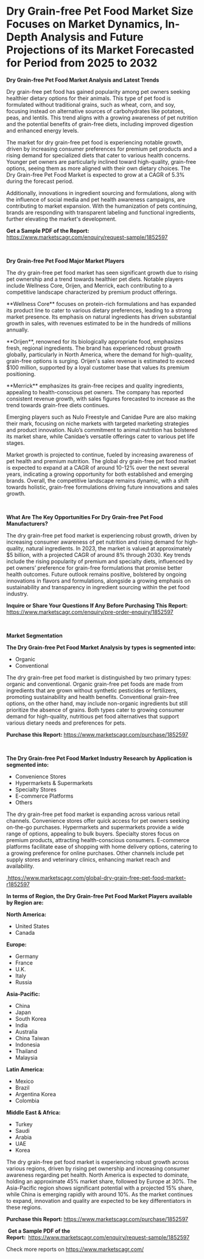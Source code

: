 <p><h1>Dry Grain-free Pet Food Market Size Focuses on Market Dynamics, In-Depth Analysis and Future Projections of its Market Forecasted for Period from 2025 to 2032</h1></p><p><strong>Dry Grain-free Pet Food Market Analysis and Latest Trends</strong></p>
<p><p>Dry grain-free pet food has gained popularity among pet owners seeking healthier dietary options for their animals. This type of pet food is formulated without traditional grains, such as wheat, corn, and soy, focusing instead on alternative sources of carbohydrates like potatoes, peas, and lentils. This trend aligns with a growing awareness of pet nutrition and the potential benefits of grain-free diets, including improved digestion and enhanced energy levels.</p><p>The market for dry grain-free pet food is experiencing notable growth, driven by increasing consumer preferences for premium pet products and a rising demand for specialized diets that cater to various health concerns. Younger pet owners are particularly inclined toward high-quality, grain-free options, seeing them as more aligned with their own dietary choices. The Dry Grain-free Pet Food Market is expected to grow at a CAGR of 5.3% during the forecast period. </p><p>Additionally, innovations in ingredient sourcing and formulations, along with the influence of social media and pet health awareness campaigns, are contributing to market expansion. With the humanization of pets continuing, brands are responding with transparent labeling and functional ingredients, further elevating the market's development.</p></p>
<p><strong>Get a Sample PDF of the Report:&nbsp;</strong> <a href="https://www.marketscagr.com/enquiry/request-sample/1852597?utm_campaign=3220&utm_medium=2&utm_source=Github&utm_content=ia&utm_term=07042025&utm_id=dry-grain-free-pet-food">https://www.marketscagr.com/enquiry/request-sample/1852597</a></p>
<p>&nbsp;</p>
<p><strong>Dry Grain-free Pet Food Major Market Players</strong></p>
<p><p>The dry grain-free pet food market has seen significant growth due to rising pet ownership and a trend towards healthier pet diets. Notable players include Wellness Core, Orijen, and Merrick, each contributing to a competitive landscape characterized by premium product offerings.</p><p>**Wellness Core** focuses on protein-rich formulations and has expanded its product line to cater to various dietary preferences, leading to a strong market presence. Its emphasis on natural ingredients has driven substantial growth in sales, with revenues estimated to be in the hundreds of millions annually.</p><p>**Orijen**, renowned for its biologically appropriate food, emphasizes fresh, regional ingredients. The brand has experienced robust growth globally, particularly in North America, where the demand for high-quality, grain-free options is surging. Orijen's sales revenue is estimated to exceed $100 million, supported by a loyal customer base that values its premium positioning.</p><p>**Merrick** emphasizes its grain-free recipes and quality ingredients, appealing to health-conscious pet owners. The company has reported consistent revenue growth, with sales figures forecasted to increase as the trend towards grain-free diets continues.</p><p>Emerging players such as Nulo Freestyle and Canidae Pure are also making their mark, focusing on niche markets with targeted marketing strategies and product innovation. Nulo’s commitment to animal nutrition has bolstered its market share, while Canidae’s versatile offerings cater to various pet life stages.</p><p>Market growth is projected to continue, fueled by increasing awareness of pet health and premium nutrition. The global dry grain-free pet food market is expected to expand at a CAGR of around 10-12% over the next several years, indicating a growing opportunity for both established and emerging brands. Overall, the competitive landscape remains dynamic, with a shift towards holistic, grain-free formulations driving future innovations and sales growth.</p></p>
<p>&nbsp;</p>
<p><strong>What Are The Key Opportunities For Dry Grain-free Pet Food Manufacturers?</strong></p>
<p><p>The dry grain-free pet food market is experiencing robust growth, driven by increasing consumer awareness of pet nutrition and rising demand for high-quality, natural ingredients. In 2023, the market is valued at approximately $5 billion, with a projected CAGR of around 8% through 2030. Key trends include the rising popularity of premium and specialty diets, influenced by pet owners’ preference for grain-free formulations that promise better health outcomes. Future outlook remains positive, bolstered by ongoing innovations in flavors and formulations, alongside a growing emphasis on sustainability and transparency in ingredient sourcing within the pet food industry.</p></p>
<p><strong>Inquire or Share Your Questions If Any Before Purchasing This Report:</strong> <a href="https://www.marketscagr.com/enquiry/pre-order-enquiry/1852597?utm_campaign=3220&utm_medium=2&utm_source=Github&utm_content=ia&utm_term=07042025&utm_id=dry-grain-free-pet-food">https://www.marketscagr.com/enquiry/pre-order-enquiry/1852597</a></p>
<p>&nbsp;</p>
<p><strong>Market Segmentation</strong></p>
<p><strong>The Dry Grain-free Pet Food Market Analysis by types is segmented into:</strong></p>
<p><ul><li>Organic</li><li>Conventional</li></ul></p>
<p><p>The dry grain-free pet food market is distinguished by two primary types: organic and conventional. Organic grain-free pet foods are made from ingredients that are grown without synthetic pesticides or fertilizers, promoting sustainability and health benefits. Conventional grain-free options, on the other hand, may include non-organic ingredients but still prioritize the absence of grains. Both types cater to growing consumer demand for high-quality, nutritious pet food alternatives that support various dietary needs and preferences for pets.</p></p>
<p><strong>Purchase this Report:&nbsp;</strong><a href="https://www.marketscagr.com/purchase/1852597?utm_campaign=3220&utm_medium=2&utm_source=Github&utm_content=ia&utm_term=07042025&utm_id=dry-grain-free-pet-food">https://www.marketscagr.com/purchase/1852597</a></p>
<p>&nbsp;</p>
<p><strong>The Dry Grain-free Pet Food Market Industry Research by Application is segmented into:</strong></p>
<p><ul><li>Convenience Stores</li><li>Hypermarkets & Supermarkets</li><li>Specialty Stores</li><li>E-commerce Platforms</li><li>Others</li></ul></p>
<p><p>The dry grain-free pet food market is expanding across various retail channels. Convenience stores offer quick access for pet owners seeking on-the-go purchases. Hypermarkets and supermarkets provide a wide range of options, appealing to bulk buyers. Specialty stores focus on premium products, attracting health-conscious consumers. E-commerce platforms facilitate ease of shopping with home delivery options, catering to a growing preference for online purchases. Other channels include pet supply stores and veterinary clinics, enhancing market reach and availability.</p></p>
<p><a href="https://www.marketscagr.com/global-dry-grain-free-pet-food-market-r1852597?utm_campaign=3220&utm_medium=2&utm_source=Github&utm_content=ia&utm_term=07042025&utm_id=dry-grain-free-pet-food">&nbsp;https://www.marketscagr.com/global-dry-grain-free-pet-food-market-r1852597</a></p>
<p><strong>In terms of Region, the Dry Grain-free Pet Food Market Players available by Region are:</strong></p>
<p>
    <p> <strong> North America: </strong>
        <ul>
            <li>United States</li>
            <li>Canada</li>
        </ul>
        </p> 
    <p> <strong> Europe: </strong>
        <ul>
            <li>Germany</li>
            <li>France</li>
            <li>U.K.</li>
            <li>Italy</li>
            <li>Russia</li>
        </ul>
        </p> 
    <p> <strong> Asia-Pacific: </strong>
        <ul>
            <li>China</li>
            <li>Japan</li>
            <li>South Korea</li>
            <li>India</li>
            <li>Australia</li>
            <li>China Taiwan</li>
            <li>Indonesia</li>
            <li>Thailand</li>
            <li>Malaysia</li>
        </ul>
        </p> 
    <p> <strong> Latin America: </strong>
        <ul>
            <li>Mexico</li>
            <li>Brazil</li>
            <li>Argentina Korea</li>
            <li>Colombia</li>
        </ul>
        </p> 
    <p> <strong> Middle East & Africa: </strong>
        <ul>
            <li>Turkey</li>
            <li>Saudi</li>
            <li>Arabia</li>
            <li>UAE</li>
            <li>Korea</li>
        </ul>
    </p>
    </p>
<p><p>The dry grain-free pet food market is experiencing robust growth across various regions, driven by rising pet ownership and increasing consumer awareness regarding pet health. North America is expected to dominate, holding an approximate 45% market share, followed by Europe at 30%. The Asia-Pacific region shows significant potential with a projected 15% share, while China is emerging rapidly with around 10%. As the market continues to expand, innovation and quality are expected to be key differentiators in these regions.</p></p>
<p><strong>Purchase this Report: </strong><a href="https://www.marketscagr.com/purchase/1852597?utm_campaign=3220&utm_medium=2&utm_source=Github&utm_content=ia&utm_term=07042025&utm_id=dry-grain-free-pet-food">https://www.marketscagr.com/purchase/1852597</a></p>
<p>&nbsp;<strong>Get a Sample PDF of the Report:&nbsp;&nbsp;</strong><a href="https://www.marketscagr.com/enquiry/request-sample/1852597?utm_campaign=3220&utm_medium=2&utm_source=Github&utm_content=ia&utm_term=07042025&utm_id=dry-grain-free-pet-food">https://www.marketscagr.com/enquiry/request-sample/1852597</a></p>
<p><strong></strong></p>
<p>Check more reports on <a href="https://www.marketscagr.com/?utm_campaign=3220&utm_medium=2&utm_source=Github&utm_content=ia&utm_term=07042025&utm_id=dry-grain-free-pet-food">https://www.marketscagr.com/</a></p>
